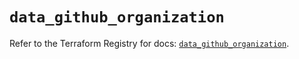 # `data_github_organization`

Refer to the Terraform Registry for docs: [`data_github_organization`](https://registry.terraform.io/providers/integrations/github/6.4.0/docs/data-sources/organization).
